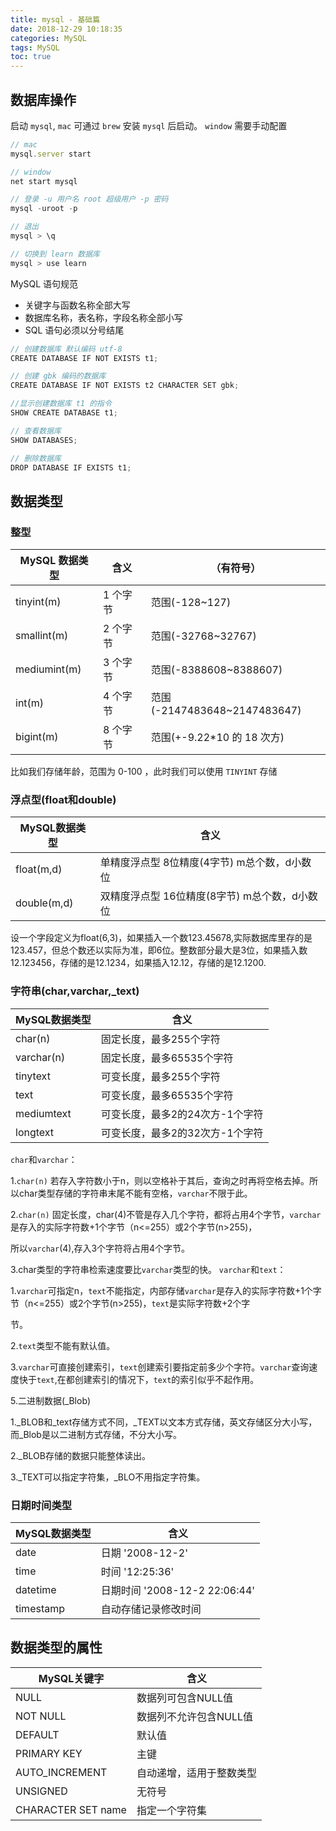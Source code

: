 ```yaml
---
title: mysql - 基础篇
date: 2018-12-29 10:18:35
categories: MySQL
tags: MySQL
toc: true
---
```


## 数据库操作

启动 `mysql`, `mac` 可通过 `brew` 安装 `mysql` 后启动。 `window` 需要手动配置

```js
// mac
mysql.server start

// window
net start mysql

// 登录 -u 用户名 root 超级用户 -p 密码
mysql -uroot -p

// 退出
mysql > \q

// 切换到 learn 数据库
mysql > use learn
```

MySQL 语句规范

- 关键字与函数名称全部大写
- 数据库名称，表名称，字段名称全部小写
- SQL 语句必须以分号结尾

```js
// 创建数据库 默认编码 utf-8
CREATE DATABASE IF NOT EXISTS t1;

// 创建 gbk 编码的数据库
CREATE DATABASE IF NOT EXISTS t2 CHARACTER SET gbk;

//显示创建数据库 t1 的指令
SHOW CREATE DATABASE t1;

// 查看数据库
SHOW DATABASES;

// 删除数据库
DROP DATABASE IF EXISTS t1;
```

## 数据类型

### 整型

| MySQL 数据类型 | 含义     | （有符号）                   |
| -------------- | -------- | ---------------------------- |
| tinyint(m)     | 1 个字节 | 范围(-128~127)               |
| smallint(m)    | 2 个字节 | 范围(-32768~32767)           |
| mediumint(m)   | 3 个字节 | 范围(-8388608~8388607)       |
| int(m)         | 4 个字节 | 范围(-2147483648~2147483647) |
| bigint(m)      | 8 个字节 | 范围(+-9.22\*10 的 18 次方)  |

比如我们存储年龄，范围为 0-100 ，此时我们可以使用 `TINYINT` 存储


### 浮点型(float和double)

| MySQL数据类型 | 含义                                           |
| ------------- | ---------------------------------------------- |
| float(m,d)    | 单精度浮点型 8位精度(4字节)  m总个数，d小数位  |
| double(m,d)   | 双精度浮点型 16位精度(8字节)  m总个数，d小数位 |

设一个字段定义为float(6,3)，如果插入一个数123.45678,实际数据库里存的是123.457，但总个数还以实际为准，即6位。整数部分最大是3位，如果插入数12.123456，存储的是12.1234，如果插入12.12，存储的是12.1200.


### 字符串(char,varchar,_text)

| MySQL数据类型 | 含义                            |
| ------------- | ------------------------------- |
| char(n)       | 固定长度，最多255个字符         |
| varchar(n)    | 固定长度，最多65535个字符       |
| tinytext      | 可变长度，最多255个字符         |
| text          | 可变长度，最多65535个字符       |
| mediumtext    | 可变长度，最多2的24次方-1个字符 |
| longtext      | 可变长度，最多2的32次方-1个字符 |


`char`和`varchar`：

1.`char(n)` 若存入字符数小于n，则以空格补于其后，查询之时再将空格去掉。所以char类型存储的字符串末尾不能有空格，`varchar`不限于此。 

2.`char(n)` 固定长度，char(4)不管是存入几个字符，都将占用4个字节，`varchar`是存入的实际字符数+1个字节（n<=255）或2个字节(n>255)，

所以`varchar`(4),存入3个字符将占用4个字节。 


3.char类型的字符串检索速度要比`varchar`类型的快。
`varchar`和`text`： 

1.`varchar`可指定n，`text`不能指定，内部存储`varchar`是存入的实际字符数+1个字节（n<=255）或2个字节(n>255)，`text`是实际字符数+2个字

节。 

2.`text`类型不能有默认值。 

3.`varchar`可直接创建索引，`text`创建索引要指定前多少个字符。`varchar`查询速度快于`text`,在都创建索引的情况下，`text`的索引似乎不起作用。

 

5.二进制数据(_Blob)

1._BLOB和_text存储方式不同，_TEXT以文本方式存储，英文存储区分大小写，而_Blob是以二进制方式存储，不分大小写。

2._BLOB存储的数据只能整体读出。 

3._TEXT可以指定字符集，_BLO不用指定字符集。

### 日期时间类型

| MySQL数据类型 | 含义                          |
| ------------- | ----------------------------- |
| date          | 日期 '2008-12-2'              |
| time          | 时间 '12:25:36'               |
| datetime      | 日期时间 '2008-12-2 22:06:44' |
| timestamp     | 自动存储记录修改时间          |

## 数据类型的属性

| MySQL关键字        | 含义                     |
| ------------------ | ------------------------ |
| NULL               | 数据列可包含NULL值       |
| NOT NULL           | 数据列不允许包含NULL值   |
| DEFAULT            | 默认值                   |
| PRIMARY KEY        | 主键                     |
| AUTO_INCREMENT     | 自动递增，适用于整数类型 |
| UNSIGNED           | 无符号                   |
| CHARACTER SET name | 指定一个字符集           |